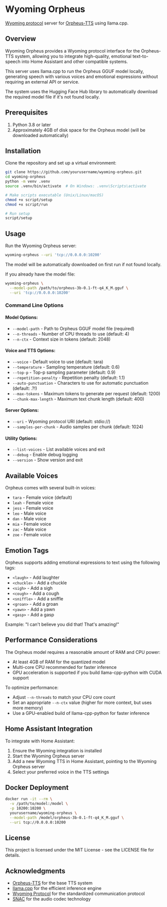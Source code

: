 # Wyoming Orpheus

[Wyoming protocol](https://github.com/rhasspy/wyoming) server for [Orpheus-TTS](https://github.com/hubertsiuzdak/orpheus-tts) using llama.cpp.

## Overview

Wyoming Orpheus provides a Wyoming protocol interface for the Orpheus-TTS system, allowing you to integrate high-quality, emotional text-to-speech into Home Assistant and other compatible systems.

This server uses llama.cpp to run the Orpheus GGUF model locally, generating speech with various voices and emotional expressions without requiring an external API or service.

The system uses the Hugging Face Hub library to automatically download the required model file if it's not found locally.

## Prerequisites

1. Python 3.8 or later
2. Approximately 4GB of disk space for the Orpheus model (will be downloaded automatically)

## Installation

Clone the repository and set up a virtual environment:

```sh
git clone https://github.com/yourusername/wyoming-orpheus.git
cd wyoming-orpheus
python -m venv .venv
source .venv/bin/activate  # On Windows: .venv\Scripts\activate

# Make scripts executable (Unix/Linux/macOS)
chmod +x script/setup
chmod +x script/run

# Run setup
script/setup
```

## Usage

Run the Wyoming Orpheus server:

```sh
wyoming-orpheus --uri 'tcp://0.0.0.0:10200'
```

The model will be automatically downloaded on first run if not found locally.

If you already have the model file:

```sh
wyoming-orpheus \
  --model-path /path/to/orpheus-3b-0.1-ft-q4_K_M.gguf \
  --uri 'tcp://0.0.0.0:10200'
```

### Command Line Options

#### Model Options:
- `--model-path` - Path to Orpheus GGUF model file (required)
- `--n-threads` - Number of CPU threads to use (default: 4)
- `--n-ctx` - Context size in tokens (default: 2048)

#### Voice and TTS Options:
- `--voice` - Default voice to use (default: tara)
- `--temperature` - Sampling temperature (default: 0.6)
- `--top-p` - Top-p sampling parameter (default: 0.9)
- `--repetition-penalty` - Repetition penalty (default: 1.1)
- `--auto-punctuation` - Characters to use for automatic punctuation (default: .?!)
- `--max-tokens` - Maximum tokens to generate per request (default: 1200)
- `--chunk-max-length` - Maximum text chunk length (default: 400)

#### Server Options:
- `--uri` - Wyoming protocol URI (default: stdio://)
- `--samples-per-chunk` - Audio samples per chunk (default: 1024)

#### Utility Options:
- `--list-voices` - List available voices and exit
- `--debug` - Enable debug logging
- `--version` - Show version and exit

## Available Voices

Orpheus comes with several built-in voices:

- `tara` - Female voice (default)
- `leah` - Female voice
- `jess` - Female voice
- `leo` - Male voice
- `dan` - Male voice
- `mia` - Female voice
- `zac` - Male voice
- `zoe` - Female voice

## Emotion Tags

Orpheus supports adding emotional expressions to text using the following tags:

- `<laugh>` - Add laughter
- `<chuckle>` - Add a chuckle
- `<sigh>` - Add a sigh
- `<cough>` - Add a cough
- `<sniffle>` - Add a sniffle
- `<groan>` - Add a groan
- `<yawn>` - Add a yawn
- `<gasp>` - Add a gasp

Example: "I can't believe you did that! <laugh> That's amazing!"

## Performance Considerations

The Orpheus model requires a reasonable amount of RAM and CPU power:

- At least 4GB of RAM for the quantized model
- Multi-core CPU recommended for faster inference
- GPU acceleration is supported if you build llama-cpp-python with CUDA support

To optimize performance:
- Adjust `--n-threads` to match your CPU core count
- Set an appropriate `--n-ctx` value (higher for more context, but uses more memory)
- Use a GPU-enabled build of llama-cpp-python for faster inference

## Home Assistant Integration

To integrate with Home Assistant:

1. Ensure the Wyoming integration is installed
2. Start the Wyoming Orpheus server
3. Add a new Wyoming TTS in Home Assistant, pointing to the Wyoming Orpheus server
4. Select your preferred voice in the TTS settings

## Docker Deployment

```sh
docker run -it --rm \
  -v /path/to/model:/model \
  -p 10200:10200 \
  yourusername/wyoming-orpheus \
  --model-path /model/orpheus-3b-0.1-ft-q4_K_M.gguf \
  --uri tcp://0.0.0.0:10200
```

## License

This project is licensed under the MIT License - see the LICENSE file for details.

## Acknowledgments

- [Orpheus-TTS](https://github.com/hubertsiuzdak/orpheus-tts) for the base TTS system
- [llama.cpp](https://github.com/ggerganov/llama.cpp) for the efficient inference engine
- [Wyoming Protocol](https://github.com/rhasspy/wyoming) for the standardized communication protocol
- [SNAC](https://github.com/myshell-ai/OpenVoice) for the audio codec technology
